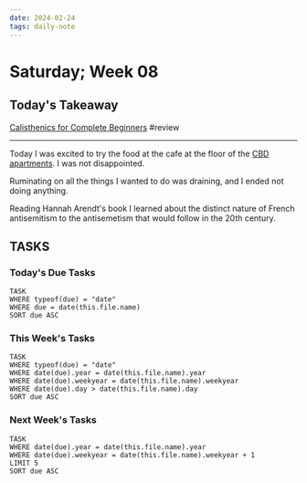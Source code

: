```yaml
---
date: 2024-02-24
tags: daily-note
---
```


#  Saturday; Week  08

## Today's Takeaway

[Calisthenics for Complete Beginners](../../../Journal/Exercise/calisthenics.md) #review

***

Today I was excited to try the food at the cafe at the floor of the [CBD apartments](https://maps.app.goo.gl/kRjCqm2UJ8qqqWmL6). I was not disappointed.

Ruminating on all the things I wanted to do was draining, and I ended not doing anything.

Reading Hannah Arendt's book I learned about the distinct nature of French antisemitism to the antisemetism that would follow in the 20th century.

## TASKS

### Today's Due Tasks
```dataview
TASK 
WHERE typeof(due) = "date"
WHERE due = date(this.file.name)
SORT due ASC
```

### This Week's Tasks
```dataview
TASK 
WHERE typeof(due) = "date"
WHERE date(due).year = date(this.file.name).year
WHERE date(due).weekyear = date(this.file.name).weekyear
WHERE date(due).day > date(this.file.name).day
SORT due ASC
```

### Next Week's Tasks
```dataview
TASK 
WHERE date(due).year = date(this.file.name).year
WHERE date(due).weekyear = date(this.file.name).weekyear + 1
LIMIT 5
SORT due ASC
```